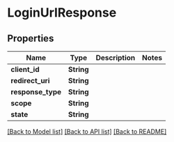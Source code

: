 # LoginUrlResponse

## Properties

Name | Type | Description | Notes
------------ | ------------- | ------------- | -------------
**client_id** | **String** |  | 
**redirect_uri** | **String** |  | 
**response_type** | **String** |  | 
**scope** | **String** |  | 
**state** | **String** |  | 

[[Back to Model list]](../README.md#documentation-for-models) [[Back to API list]](../README.md#documentation-for-api-endpoints) [[Back to README]](../README.md)


